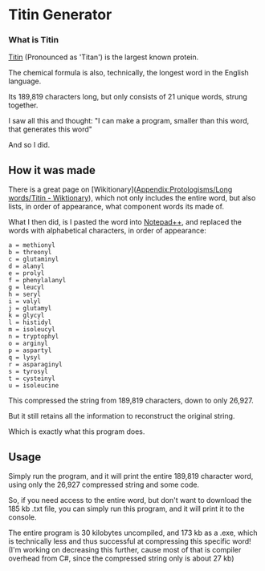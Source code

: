 # Titin Generator

### What is Titin

[Titin](https://en.wikipedia.org/wiki/Titin) (Pronounced as 'Titan') is the largest known protein.

The chemical formula is also, technically, the longest word in the English language.

Its 189,819 characters long, but only consists of 21 unique words, strung together.

I saw all this and thought: "I can make a program, smaller than this word, that generates this word"

And so I did.

## How it was made

There is a great page on [Wikitionary]([Appendix:Protologisms/Long words/Titin - Wiktionary](https://en.wiktionary.org/wiki/Appendix:Protologisms/Long_words/Titin)), which not only includes the entire word, but also lists, in order of appearance, what component words its made of.

What I then did, is I pasted the word into [Notepad++](https://notepad-plus-plus.org/), and replaced the words with alphabetical characters, in order of appearance:

```
a = methionyl
b = threonyl
c = glutaminyl
d = alanyl
e = prolyl
f = phenylalanyl
g = leucyl
h = seryl
i = valyl
j = glutamyl
k = glycyl
l = histidyl
m = isoleucyl
n = tryptophyl
o = arginyl
p = aspartyl
q = lysyl
r = asparaginyl
s = tyrosyl
t = cysteinyl
u = isoleucine
```

This compressed the string from 189,819 characters, down to only 26,927.

But it still retains all the information to reconstruct the original string.

Which is exactly what this program does.

## Usage

Simply run the program, and it will print the entire 189,819 character word, using only the 26,927 compressed string and some code.

So, if you need access to the entire word, but don't want to download the 185 kb .txt file, you can simply run this program, and it will print it to the console.

The entire program is 30 kilobytes uncompiled, and 173 kb as a .exe, which is technically less and thus successful at compressing this specific word! (I'm working on decreasing this further, cause most of that is compiler overhead from C#, since the compressed string only is about 27 kb)


